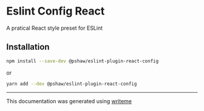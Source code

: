 # Eslint Config React

A pratical React style preset for ESLint

## Installation

```bash
npm install --save-dev @pshaw/eslint-plugin-react-config
```
or
```bash
yarn add --dev @pshaw/eslint-plugin-react-config
```

---
This documentation was generated using [writeme](https://www.npmjs.com/package/@pshaw/writeme)

